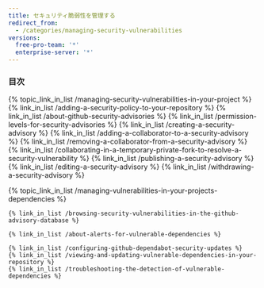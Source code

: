```yaml
---
title: セキュリティ脆弱性を管理する
redirect_from:
  - /categories/managing-security-vulnerabilities
versions:
  free-pro-team: '*'
  enterprise-server: '*'
---
```



### 目次

<!-- if currentVersion == "free-pro-team@latest" -->
{% topic_link_in_list /managing-security-vulnerabilities-in-your-project %}
    {% link_in_list /adding-a-security-policy-to-your-repository %}
    {% link_in_list /about-github-security-advisories %}
    {% link_in_list /permission-levels-for-security-advisories %}
    {% link_in_list /creating-a-security-advisory %}
    {% link_in_list /adding-a-collaborator-to-a-security-advisory %}
    {% link_in_list /removing-a-collaborator-from-a-security-advisory %}
    {% link_in_list /collaborating-in-a-temporary-private-fork-to-resolve-a-security-vulnerability %}
    {% link_in_list /publishing-a-security-advisory %}
    {% link_in_list /editing-a-security-advisory %}
    {% link_in_list /withdrawing-a-security-advisory %}
<!-- endif -->
{% topic_link_in_list /managing-vulnerabilities-in-your-projects-dependencies %}
<!-- if currentVersion == "free-pro-team@latest" -->
    {% link_in_list /browsing-security-vulnerabilities-in-the-github-advisory-database %}
<!-- endif -->
    {% link_in_list /about-alerts-for-vulnerable-dependencies %}
<!-- if currentVersion == "free-pro-team@latest" -->
    {% link_in_list /configuring-github-dependabot-security-updates %}
    {% link_in_list /viewing-and-updating-vulnerable-dependencies-in-your-repository %}
    {% link_in_list /troubleshooting-the-detection-of-vulnerable-dependencies %}
<!-- endif -->
